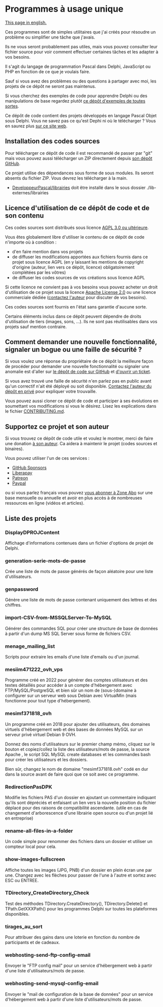 # Programmes à usage unique

[This page in english.](README.md)

Ces programmes sont de simples utilitaires que j'ai créés pour résoudre un problème ou simplifier une tâche que j'avais.

Ils ne vous seront probablement pas utiles, mais vous pouvez consulter leur fichier source pour voir comment effectuer certaines tâches et les adapter à vos besoins.

Il s'agit du langage de programmation Pascal dans Delphi, JavaScript ou PHP en fonction de ce que je voulais faire.

Sauf si vous avez des problèmes ou des questions à partager avec moi, les projets de ce dépôt ne seront pas maintenus.

Si vous cherchez des exemples de code pour apprendre Delphi ou des manipulations de base regardez plutôt [ce dépôt d'exemples de toutes sortes](https://github.com/DeveloppeurPascal/Delphi-samples).

Ce dépôt de code contient des projets développés en langage Pascal Objet sous Delphi. Vous ne savez pas ce qu'est Dephi ni où le télécharger ? Vous en saurez plus [sur ce site web](https://delphi-resources.developpeur-pascal.fr/).

## Installation des codes sources

Pour télécharger ce dépôt de code il est recommandé de passer par "git" mais vous pouvez aussi télécharger un ZIP directement depuis [son dépôt GitHub](https://github.com/DeveloppeurPascal/one-shot-tools).

Ce projet utilise des dépendances sous forme de sous modules. Ils seront absents du fichier ZIP. Vous devrez les télécharger à la main.

* [DeveloppeurPascal/librairies](https://github.com/DeveloppeurPascal/librairies) doit être installé dans le sous dossier ./lib-externes/librairies

## Licence d'utilisation de ce dépôt de code et de son contenu

Ces codes sources sont distribués sous licence [AGPL 3.0 ou ultérieure](https://choosealicense.com/licenses/agpl-3.0/).

Vous êtes globalement libre d'utiliser le contenu de ce dépôt de code n'importe où à condition :
* d'en faire mention dans vos projets
* de diffuser les modifications apportées aux fichiers fournis dans ce projet sous licence AGPL (en y laissant les mentions de copyright d'origine (auteur, lien vers ce dépôt, licence) obligatoirement complétées par les vôtres)
* de diffuser les codes sources de vos créations sous licence AGPL

Si cette licence ne convient pas à vos besoins vous pouvez acheter un droit d'utilisation de ce projet sous la licence [Apache License 2.0](https://choosealicense.com/licenses/apache-2.0/) ou une licence commerciale dédiée ([contactez l'auteur](https://developpeur-pascal.fr/nous-contacter.php) pour discuter de vos besoins).

Ces codes sources sont fournis en l'état sans garantie d'aucune sorte.

Certains éléments inclus dans ce dépôt peuvent dépendre de droits d'utilisation de tiers (images, sons, ...). Ils ne sont pas réutilisables dans vos projets sauf mention contraire.

## Comment demander une nouvelle fonctionnalité, signaler un bogue ou une faille de sécurité ?

Si vous voulez une réponse du propriétaire de ce dépôt la meilleure façon de procéder pour demander une nouvelle fonctionnalité ou signaler une anomalie est d'aller sur [le dépôt de code sur GitHub](https://github.com/DeveloppeurPascal/one-shot-tools) et [d'ouvrir un ticket](https://github.com/DeveloppeurPascal/one-shot-tools/issues).

Si vous avez trouvé une faille de sécurité n'en parlez pas en public avant qu'un correctif n'ait été déployé ou soit disponible. [Contactez l'auteur du dépôt en privé](https://developpeur-pascal.fr/nous-contacter.php) pour expliquer votre trouvaille.

Vous pouvez aussi cloner ce dépôt de code et participer à ses évolutions en soumettant vos modifications si vous le désirez. Lisez les explications dans le fichier [CONTRIBUTING.md](CONTRIBUTING.md).

## Supportez ce projet et son auteur

Si vous trouvez ce dépôt de code utile et voulez le montrer, merci de faire une donation [à son auteur](https://github.com/DeveloppeurPascal). Ca aidera à maintenir le projet (codes sources et binaires).

Vous pouvez utiliser l'un de ces services :

* [GitHub Sponsors](https://github.com/sponsors/DeveloppeurPascal)
* [Liberapay](https://liberapay.com/PatrickPremartin)
* [Patreon](https://www.patreon.com/patrickpremartin)
* [Paypal](https://www.paypal.com/paypalme/patrickpremartin)

ou si vous parlez français vous pouvez [vous abonner à Zone Abo](https://zone-abo.fr/nos-abonnements.php) sur une base mensuelle ou annuelle et avoir en plus accès à de nombreuses ressources en ligne (vidéos et articles).

## Liste des projets

### DisplayDPROJContent

Affichage d'informations contenues dans un fichier d'options de projet de Delphi.

### generation-serie-mots-de-passe

Crée une liste de mots de passe générés de façon aléatoire pour une liste d'utilisateurs.

### genpassword

Génère une liste de mots de passe contenant uniquement des lettres et des chiffres.

### import-CSV-from-MSSQLServer-To-MySQL

Générer des commandes SQL pour créer une structure de base de données à partir d'un dump MS SQL Server sous forme de fichiers CSV.

### menage_mailing_list

Scripts pour extraire les emails d'une liste d'emails ou d'un journal.

### mesiim471222_ovh_vps

Programme créé en 2022 pour générer des comptes utilisateurs et des textes détaillés pour accéder à un compte d'hébergement avec FTP/MySQL/PostgreSQL et bien sûr un nom de (sous-)domaine à configurer sur un serveur web sous Debian avec VirtualMin (mais fonctionne pour tout type d'hébergement).

### mesimf371818_ovh

Un programme créé en 2018 pour ajouter des utilisateurs, des domaines virtuels d'hébergement web et des bases de données MySQL sur un serveur privé virtuel Debian 9 OVH.

Donnez des noms d'utilisateurs sur le premier champ mémo, cliquez sur le bouton et copiez/collez la liste des utilisateurs/mots de passe, la source Apache <VirtualHost>, le script SQL MySQL create databases et les commandes bash pour créer les utilisateurs et les dossiers.

Bien sûr, changez le nom de domaine "mesimf371818.ovh" codé en dur dans la source avant de faire quoi que ce soit avec ce programme.

### RedirectionPasDPK

Modifie les fichiers PAS d'un dossier en ajoutant un commentaire indiquant qu'ils sont dépréciés et enfaisant un lien vers la nouvelle position du fichier déplacé pour des raisons de compatibilité ascendante. (utile en cas de changement d'arborescence d'une librairie open source ou d'un projet lié en entreprise)

### rename-all-files-in-a-folder

Un code simple pour renommer des fichiers dans un dossier et utiliser un compteur local pour cela.

### show-images-fullscreen

Affiche toutes les images (JPG, PNB) d'un dossier en plein écran une par une. Changez avec les flèches pour passer de l'une à l'autre et sortez avec ESC ou ENTREE.

### TDirectory_CreateDirectory_Check

Test des méthodes TDirectory.CreateDirectory(), TDirectory.Delete() et TPath.GetXXXPath() pour les programmes Delphi sur toutes les plateformes disponibles.

### tirages_au_sort

Pour attribuer des gains dans une loterie en fonction du nombre de participants et de cadeaux.

### webhosting-send-ftp-config-email

Envoyer le "FTP config mail" pour un service d'hébergement web à partir d'une liste d'utilisateurs/mots de passe.

### webhosting-send-mysql-config-email

Envoyer le "mail de configuration de la base de données" pour un service d'hébergement web à partir d'une liste d'utilisateurs/mots de passe.
